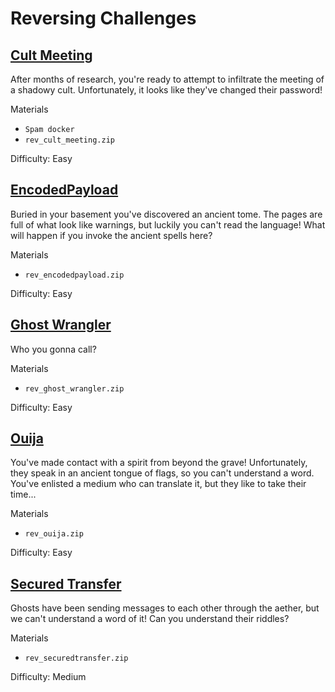 
# Reversing Challenges

## [Cult Meeting](./1-Cult-Meeting.md)

After months of research, you're ready to attempt to infiltrate the meeting of a shadowy cult. Unfortunately, it looks like they've changed their password!

Materials
- `Spam docker`
- `rev_cult_meeting.zip`

Difficulty: Easy

## [EncodedPayload](./2-EncodedPayload.md)

Buried in your basement you've discovered an ancient tome. The pages are full of what look like warnings, but luckily you can't read the language! What will happen if you invoke the ancient spells here?

Materials
- `rev_encodedpayload.zip`

Difficulty: Easy

## [Ghost Wrangler](./3-Ghost-Wrangler.md)

Who you gonna call?

Materials
- `rev_ghost_wrangler.zip`

Difficulty: Easy

## [Ouija](./4-Ouija.md)

You've made contact with a spirit from beyond the grave! Unfortunately, they speak in an ancient tongue of flags, so you can't understand a word. You've enlisted a medium who can translate it, but they like to take their time...

Materials
- `rev_ouija.zip`

Difficulty: Easy

## [Secured Transfer](./5-Secured-Transfer.md)

Ghosts have been sending messages to each other through the aether, but we can't understand a word of it! Can you understand their riddles?

Materials
- `rev_securedtransfer.zip`

Difficulty: Medium